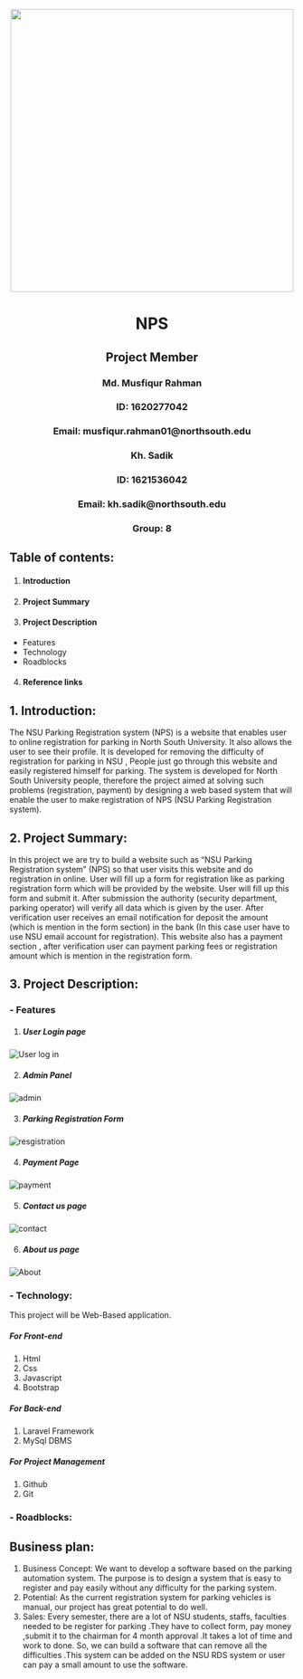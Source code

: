 

<p align="center">

  <img width="500" height="500" src="https://user-images.githubusercontent.com/51596372/61581712-82600480-ab43-11e9-915b-75f090ce9a24.jpg">

</p>



<p align="center">

<H1 align="center"> NPS </H1>

<H2 align="center"> Project Member </H2>

<H3 align="center">Md. Musfiqur Rahman </H3>

<H3 align="center"> ID: 1620277042 </H3>

<H3 align="center"> Email: musfiqur.rahman01@northsouth.edu </H3>

<H3 align="center">Kh. Sadik</H3>

<H3 align="center">ID: 1621536042</H3>

<H3 align="center">Email: kh.sadik@northsouth.edu</H3>

<H3 align="center">Group: 8</H3>

</p>


## Table of contents:
1. <H4> Introduction </H4>
2. <H4> Project Summary </H4>
3. <H4> Project Description </H4>
- Features
- Technology
- Roadblocks
4. <H4> Reference links </H4>

## 1. Introduction:
The NSU Parking Registration system (NPS) is a website that enables user to online registration for parking in North South University. It also allows the user to see their profile. It is developed for removing the difficulty of registration for  parking in NSU , People just go through this website and easily registered himself for parking. The system is developed for North South University people, therefore the project aimed at solving such problems (registration, payment) by designing a web based system that will enable the user to make registration of NPS (NSU Parking Registration system).

## 2. Project Summary:

In this project we are try to build a website such as “NSU Parking Registration system” (NPS) so that user visits this website and do registration in online. User will fill up a form for registration like as parking registration form which will be provided by the website. User will fill up this form and submit it. After submission the authority (security department, parking operator) will verify all data which is given by the user. After verification user receives an email notification for deposit the amount (which is mention in the form section) in the bank (In this case user have to use NSU email account for registration). This website also has a payment section , after verification user can payment parking fees or registration amount which is mention in the registration form.

## 3. Project Description:

### - Features
1. <H5>User Login page</H5>

![User log in](https://user-images.githubusercontent.com/51596372/63649449-b68c9d80-c75f-11e9-930b-ac503ba8d30e.JPG)

2.	<H5>Admin Panel</H5>

![admin](https://user-images.githubusercontent.com/51596372/63649499-39155d00-c760-11e9-8fd3-31bdd3c95d9a.JPG)

3.	<H5>Parking Registration Form </H5>

![resgistration](https://user-images.githubusercontent.com/51596372/63649582-2baca280-c761-11e9-836e-15a9747b87d9.JPG)


4.	<H5>Payment Page</H5>

![payment](https://user-images.githubusercontent.com/51596372/63649643-edfc4980-c761-11e9-90df-f9fed5178724.JPG)

5.	<H5> Contact us page </H5>

![contact](https://user-images.githubusercontent.com/51596372/63649673-619e5680-c762-11e9-9dd9-58433afe6e41.JPG)

6.	<H5> About us page </H5>

![About](https://user-images.githubusercontent.com/51596372/63649685-7e3a8e80-c762-11e9-8c76-4f34ea80c1ee.JPG)

### - Technology:

This project will be Web-Based application.

<H5> For Front-end </H5>

1.	Html
2.	Css
3.	Javascript
4.	Bootstrap

<H5> For Back-end </H5>

1.	Laravel Framework
2.	MySql DBMS

<H5> For Project Management </H5>

1.	Github
2.	Git


### - Roadblocks:


## Business plan:

1. Business Concept: We want to develop a software based on the parking automation system. The purpose is to design a system that is easy to register and pay easily without any difficulty for the parking system.
2. Potential: As the current registration system for parking vehicles is manual, our project has great potential to do well.
3. Sales: Every semester, there are a lot of NSU students, staffs, faculties needed to be register for parking .They have to collect form, pay money ,submit it to the chairman for 4 month approval .It takes  a lot of time and work to done. So, we can build a software that can remove all the difficulties .This system can be added on the NSU RDS system or user can pay a small amount to use the software.
